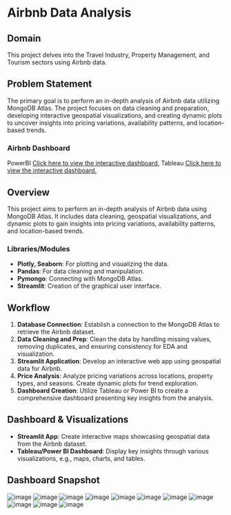 # Airbnb Data Analysis

## Domain
This project delves into the Travel Industry, Property Management, and Tourism sectors using Airbnb data.

## Problem Statement
The primary goal is to perform an in-depth analysis of Airbnb data utilizing MongoDB Atlas. The project focuses on data cleaning and preparation, developing interactive geospatial visualizations, and creating dynamic plots to uncover insights into pricing variations, availability patterns, and location-based trends.

### Airbnb Dashboard
PowerBI [Click here to view the interactive dashboard.](https://app.powerbi.com/links/KhzrX20jSZ?ctid=1f8ca2d2-8b29-4086-8354-e9b31ca9d140&pbi_source=linkShare)
Tableau [Click here to view the interactive dashboard.](https://public.tableau.com/app/profile/sandeep.r8535/viz/Book1_16992883991180/Dashboard1)
## Overview
This project aims to perform an in-depth analysis of Airbnb data using MongoDB Atlas. It includes data cleaning, geospatial visualizations, and dynamic plots to gain insights into pricing variations, availability patterns, and location-based trends.

### Libraries/Modules
- **Plotly, Seaborn**: For plotting and visualizing the data.
- **Pandas**: For data cleaning and manipulation.
- **Pymongo**: Connecting with MongoDB Atlas.
- **Streamlit**: Creation of the graphical user interface.

## Workflow
1. **Database Connection**:
      Establish a connection to the MongoDB Atlas to retrieve the Airbnb dataset.
2. **Data Cleaning and Prep**:
      Clean the data by handling missing values, removing duplicates, and ensuring consistency for EDA and visualization.
3. **Streamlit Application**:
      Develop an interactive web app using geospatial data for Airbnb.
4. **Price Analysis**:
      Analyze pricing variations across locations, property types, and seasons. Create dynamic plots for trend exploration.
5. **Dashboard Creation**:
      Utilize Tableau or Power BI to create a comprehensive dashboard presenting key insights from the analysis.

## Dashboard & Visualizations
- **Streamlit App**:
  Create interactive maps showcasing geospatial data from the Airbnb dataset.
- **Tableau/Power BI Dashboard**:
  Display key insights through various visualizations, e.g., maps, charts, and tables.


## Dashboard Snapshot

![image](https://github.com/iamsandeeprSand/Airbnb_Analysis/assets/139530620/6aa92940-f834-42bf-88b3-50fca7ae2d16)
![image](https://github.com/iamsandeeprSand/Airbnb_Analysis/assets/139530620/2cd904d3-f429-4c86-b9b2-a213a503610c)
![image](https://github.com/iamsandeeprSand/Airbnb_Analysis/assets/139530620/72da858f-222c-4b70-a840-4965612b0322)
![image](https://github.com/iamsandeeprSand/Airbnb_Analysis/assets/139530620/725c853a-5058-4a84-ba56-3a20a026b94a)
![image](https://github.com/iamsandeeprSand/Airbnb_Analysis/assets/139530620/7bdd2bab-d243-424f-a265-463628881eb8)
![image](https://github.com/iamsandeeprSand/Airbnb_Analysis/assets/139530620/27214d36-18e4-4509-aae2-3b297f2aa697)
![image](https://github.com/iamsandeeprSand/Airbnb_Analysis/assets/139530620/f88db7a1-1f16-4fb1-9ef9-294bf8e90f43)
![image](https://github.com/iamsandeeprSand/Airbnb_Analysis/assets/139530620/de16c188-66a7-4471-8a2f-b28c9774e782)
![image](https://github.com/iamsandeeprSand/Airbnb_Analysis/assets/139530620/dd480810-8939-4b44-9334-be7edd6b612c)
![image](https://github.com/iamsandeeprSand/Airbnb_Analysis/assets/139530620/014699f3-f9cc-4cb4-97ab-4fa46bcd6995)
![image](https://github.com/iamsandeeprSand/Airbnb_Analysis/assets/139530620/1e128c97-3cf2-40a5-99f7-efe6bce44dca)


